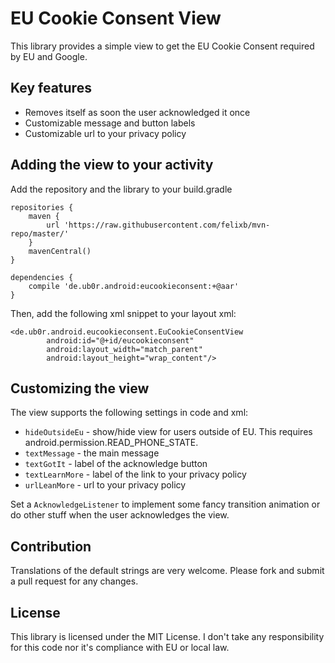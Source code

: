 EU Cookie Consent View
======================

This library provides a simple view to get the EU Cookie Consent required by EU and Google.

Key features
------------

 * Removes itself as soon the user acknowledged it once
 * Customizable message and button labels
 * Customizable url to your privacy policy

Adding the view to your activity
--------------------------------

Add the repository and the library to your build.gradle

    repositories {
        maven {
            url 'https://raw.githubusercontent.com/felixb/mvn-repo/master/'
        }
        mavenCentral()
    }

    dependencies {
        compile 'de.ub0r.android:eucookieconsent:+@aar'
    }

Then, add the following xml snippet to your layout xml:

    <de.ub0r.android.eucookieconsent.EuCookieConsentView
            android:id="@+id/eucookieconsent"
            android:layout_width="match_parent"
            android:layout_height="wrap_content"/>

Customizing the view
--------------------

The view supports the following settings in code and xml:

 * `hideOutsideEu` - show/hide view for users outside of EU. This requires android.permission.READ_PHONE_STATE.
 * `textMessage` - the main message
 * `textGotIt` - label of the acknowledge button
 * `textLearnMore` - label of the link to your privacy policy
 * `urlLeanMore` - url to your privacy policy

Set a `AcknowledgeListener` to implement some fancy transition animation or do other stuff when the user acknowledges the view.

Contribution
------------

Translations of the default strings are very welcome.
Please fork and submit a pull request for any changes.

License
-------

This library is licensed under the MIT License.
I don't take any responsibility for this code nor it's compliance with EU or local law.

